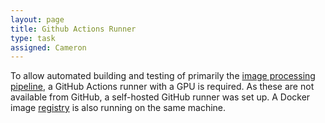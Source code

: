 ```yaml
---
layout: page
title: Github Actions Runner
type: task
assigned: Cameron
---
```


To allow automated building and testing of primarily the [image processing pipeline](/pipeline.html), a GitHub Actions runner with a GPU is required.
As these are not available from GitHub, a self-hosted GitHub runner was set up.
A Docker image [registry](/registry.html) is also running on the same machine.
